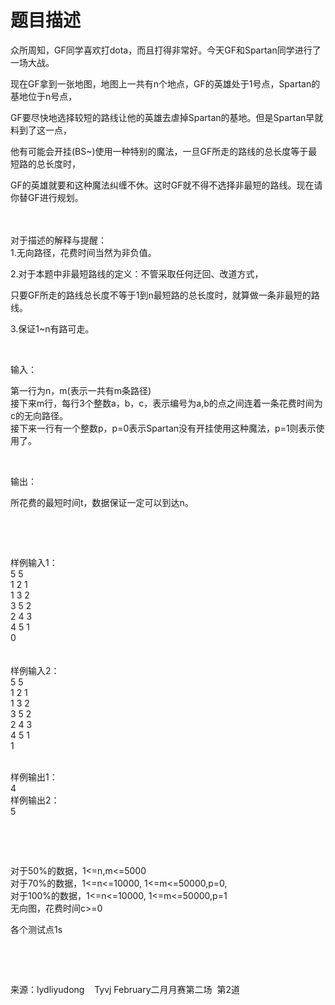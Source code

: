 # 题目描述


<p>
<span>众所周知，GF同学喜欢打dota，而且打得非常好。今天GF和Spartan同学进行了一场大战。</span> 
</p>
<p>
<span>现在GF拿到一张地图，地图上一共有n个地点，GF的英雄处于1号点，Spartan的基地位于n号点，</span> 
</p>
<p>
<span>GF要尽快地选择较短的路线让他的英雄去虐掉Spartan的基地。但是Spartan早就料到了这一点，</span> 
</p>
<p>
<span>他有可能会开挂(BS~)使用一种特别的魔法，一旦GF所走的路线的总长度等于最短路的总长度时，</span> 
</p>
<p>
<span>GF的英雄就要和这种魔法纠缠不休。这时GF就不得不选择非最短的路线。现在请你替GF进行规划。</span> 
</p>
<span><br/>
</span><br/>
<span>对于描述的解释与提醒：</span><br/>
<span>1.无向路径，花费时间当然为非负值。</span><br/>
<p>
<span>2.对于本题中非最短路线的定义：不管采取任何迂回、改道方式，</span> 
</p>
<p>
<span>只要GF所走的路线总长度不等于1到n最短路的总长度时，就算做一条非最短的路线。</span> 
</p>
<span>3.保证1~n有路可走。</span><br/>
<p>
<br/>
</p>
<p>
输入：
</p>
<p>
<span>第一行为n，m(表示一共有m条路径)</span><br/>
<span>接下来m行，每行3个整数a，b，c，表示编号为a,b的点之间连着一条花费时间为c的无向路径。</span><br/>
<span>接下来一行有一个整数p，p=0表示Spartan没有开挂使用这种魔法，p=1则表示使用了。</span> 
</p>
<p>
<br/>
</p>
<p>
输出：
</p>
<span>所花费的最短时间t，数据保证一定可以到达n。</span> 
<p>
<br/>
</p>
<p>
<br/>
</p>
<p>
<span>样例输入1：</span><br/>
<span>5 5</span><br/>
<span>1 2 1</span><br/>
<span>1 3 2</span><br/>
<span>3 5 2</span><br/>
<span>2 4 3</span><br/>
<span>4 5 1</span><br/>
<span>0</span><br/>
<span><br/>
</span><br/>
<span>样例输入2：</span><br/>
<span>5 5</span><br/>
<span>1 2 1</span><br/>
<span>1 3 2</span><br/>
<span>3 5 2</span><br/>
<span>2 4 3</span><br/>
<span>4 5 1</span><br/>
<span>1</span> 
</p>
<div>
<br/>
</div>
<span>样例输出1：</span><br/>
<span>4</span><br/>
<span>样例输出2：</span><br/>
<span>5</span> 
<p>
<br/>
</p>
<p>
<span><br/>
</span> 
</p>
<p>
<span>对于50%的数据，1&lt;=n,m&lt;=5000</span><br/>
<span>对于70%的数据，1&lt;=n&lt;=10000, 1&lt;=m&lt;=50000,p=0,</span><br/>
<span>对于100%的数据，1&lt;=n&lt;=10000, 1&lt;=m&lt;=50000,p=1</span><br/>
<span>无向图，花费时间c&gt;=0</span> 
</p>
<p>
<span>各个测试点1s</span> 
</p>
<div>
<br/>
</div>
<p>
<br/>
</p>
<span>来源：lydliyudong    Tyvj February二月月赛第二场  第2道</span> 
<p>
<br/>
</p>

